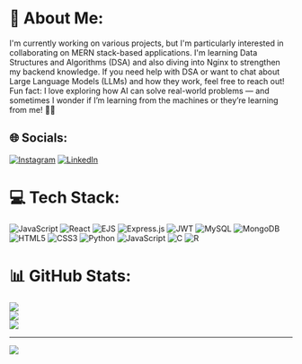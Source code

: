 # 💫 About Me:
I'm currently working on various projects, but I'm particularly interested in collaborating on MERN stack-based applications. I'm learning Data Structures and Algorithms (DSA) and also diving into Nginx to strengthen my backend knowledge. If you need help with DSA or want to chat about Large Language Models (LLMs) and how they work, feel free to reach out! Fun fact: I love exploring how AI can solve real-world problems — and sometimes I wonder if I’m learning from the machines or they’re learning from me! 🤖✨


## 🌐 Socials:
[![Instagram](https://img.shields.io/badge/Instagram-%23E4405F.svg?logo=Instagram&logoColor=white)](https://instagram.com/mvreddy13) [![LinkedIn](https://img.shields.io/badge/LinkedIn-%230077B5.svg?logo=linkedin&logoColor=white)](https://linkedin.com/in/mvreddy13) 

# 💻 Tech Stack:
![JavaScript](https://img.shields.io/badge/javascript-%23323330.svg?style=for-the-badge&logo=javascript&logoColor=%23F7DF1E) ![React](https://img.shields.io/badge/react-%2320232a.svg?style=for-the-badge&logo=react&logoColor=%2361DAFB) ![EJS](https://img.shields.io/badge/ejs-%23B4CA65.svg?style=for-the-badge&logo=ejs&logoColor=black) ![Express.js](https://img.shields.io/badge/express.js-%23404d59.svg?style=for-the-badge&logo=express&logoColor=%2361DAFB) ![JWT](https://img.shields.io/badge/JWT-black?style=for-the-badge&logo=JSON%20web%20tokens) ![MySQL](https://img.shields.io/badge/mysql-4479A1.svg?style=for-the-badge&logo=mysql&logoColor=white) ![MongoDB](https://img.shields.io/badge/MongoDB-%234ea94b.svg?style=for-the-badge&logo=mongodb&logoColor=white) ![HTML5](https://img.shields.io/badge/html5-%23E34F26.svg?style=for-the-badge&logo=html5&logoColor=white) ![CSS3](https://img.shields.io/badge/css3-%231572B6.svg?style=for-the-badge&logo=css3&logoColor=white) ![Python](https://img.shields.io/badge/python-3670A0?style=for-the-badge&logo=python&logoColor=ffdd54) ![JavaScript](https://img.shields.io/badge/javascript-%23323330.svg?style=for-the-badge&logo=javascript&logoColor=%23F7DF1E) ![C](https://img.shields.io/badge/c-%2300599C.svg?style=for-the-badge&logo=c&logoColor=white) ![R](https://img.shields.io/badge/r-%23276DC3.svg?style=for-the-badge&logo=r&logoColor=white)
# 📊 GitHub Stats:
![](https://github-readme-stats.vercel.app/api?username=mvreddy13&theme=highcontrast&hide_border=true&include_all_commits=false&count_private=false)<br/>
![](https://github-readme-streak-stats.herokuapp.com/?user=mvreddy13&theme=highcontrast&hide_border=true)<br/>
![](https://github-readme-stats.vercel.app/api/top-langs/?username=mvreddy13&theme=highcontrast&hide_border=true&include_all_commits=false&count_private=false&layout=compact)

---
[![](https://visitcount.itsvg.in/api?id=mvreddy13&icon=0&color=0)](https://visitcount.itsvg.in)

<!-- Proudly created with GPRM ( https://gprm.itsvg.in ) -->
